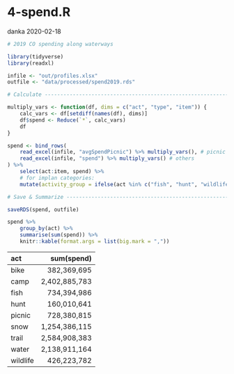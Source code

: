 4-spend.R
================
danka
2020-02-18

``` r
# 2019 CO spending along waterways

library(tidyverse)
library(readxl)

infile <- "out/profiles.xlsx"
outfile <- "data/processed/spend2019.rds"

# Calculate ---------------------------------------------------------------

multiply_vars <- function(df, dims = c("act", "type", "item")) {
    calc_vars <- df[setdiff(names(df), dims)]
    df$spend <- Reduce(`*`, calc_vars)
    df
}

spend <- bind_rows(
    read_excel(infile, "avgSpendPicnic") %>% multiply_vars(), # picnic
    read_excel(infile, "spend") %>% multiply_vars() # others
) %>%
    select(act:item, spend) %>%
    # for implan categories:
    mutate(activity_group = ifelse(act %in% c("fish", "hunt", "wildlife"), act, "oia"))

# Save & Summarize --------------------------------------------------------

saveRDS(spend, outfile)

spend %>%
    group_by(act) %>%
    summarise(sum(spend)) %>%
    knitr::kable(format.args = list(big.mark = ","))
```

| act      |    sum(spend) |
| :------- | ------------: |
| bike     |   382,369,695 |
| camp     | 2,402,885,783 |
| fish     |   734,394,986 |
| hunt     |   160,010,641 |
| picnic   |   728,380,815 |
| snow     | 1,254,386,115 |
| trail    | 2,584,908,383 |
| water    | 2,138,911,164 |
| wildlife |   426,223,782 |

